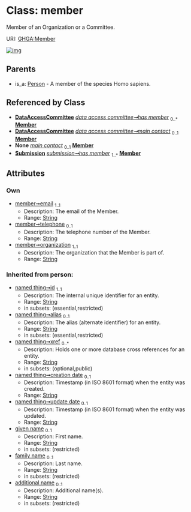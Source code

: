 
# Class: member


Member of an Organization or a Committee.

URI: [GHGA:Member](https://w3id.org/GHGA/Member)


[![img](https://yuml.me/diagram/nofunky;dir:TB/class/[Submission],[Person],[DataAccessCommittee]++-%20has%20member%200..*>[Member&#124;email:string;telephone:string%20%3F;organization:string;given_name(i):string%20%3F;family_name(i):string%20%3F;additional_name(i):string%20%3F;id(i):string;alias(i):string%20%3F;xref(i):string%20*;creation_date(i):string%20%3F;update_date(i):string%20%3F;schema_type(i):string%20%3F;schema_version(i):string%20%3F],[DataAccessCommittee]++-%20main%20contact%200..1>[Member],[DataAccessCommittee]-%20main%20contact(i)%200..1>[Member],[Submission]++-%20has%20member%201..*>[Member],[Person]^-[Member],[DataAccessCommittee])](https://yuml.me/diagram/nofunky;dir:TB/class/[Submission],[Person],[DataAccessCommittee]++-%20has%20member%200..*>[Member&#124;email:string;telephone:string%20%3F;organization:string;given_name(i):string%20%3F;family_name(i):string%20%3F;additional_name(i):string%20%3F;id(i):string;alias(i):string%20%3F;xref(i):string%20*;creation_date(i):string%20%3F;update_date(i):string%20%3F;schema_type(i):string%20%3F;schema_version(i):string%20%3F],[DataAccessCommittee]++-%20main%20contact%200..1>[Member],[DataAccessCommittee]-%20main%20contact(i)%200..1>[Member],[Submission]++-%20has%20member%201..*>[Member],[Person]^-[Member],[DataAccessCommittee])

## Parents

 *  is_a: [Person](Person.md) - A member of the species Homo sapiens.

## Referenced by Class

 *  **[DataAccessCommittee](DataAccessCommittee.md)** *[data access committee➞has member](data_access_committee_has_member.md)*  <sub>0..\*</sub>  **[Member](Member.md)**
 *  **[DataAccessCommittee](DataAccessCommittee.md)** *[data access committee➞main contact](data_access_committee_main_contact.md)*  <sub>0..1</sub>  **[Member](Member.md)**
 *  **None** *[main contact](main_contact.md)*  <sub>0..1</sub>  **[Member](Member.md)**
 *  **[Submission](Submission.md)** *[submission➞has member](submission_has_member.md)*  <sub>1..\*</sub>  **[Member](Member.md)**

## Attributes


### Own

 * [member➞email](member_email.md)  <sub>1..1</sub>
     * Description: The email of the Member.
     * Range: [String](types/String.md)
 * [member➞telephone](member_telephone.md)  <sub>0..1</sub>
     * Description: The telephone number of the Member.
     * Range: [String](types/String.md)
 * [member➞organization](member_organization.md)  <sub>1..1</sub>
     * Description: The organization that the Member is part of.
     * Range: [String](types/String.md)

### Inherited from person:

 * [named thing➞id](named_thing_id.md)  <sub>1..1</sub>
     * Description: The internal unique identifier for an entity.
     * Range: [String](types/String.md)
     * in subsets: (essential,restricted)
 * [named thing➞alias](named_thing_alias.md)  <sub>0..1</sub>
     * Description: The alias (alternate identifier) for an entity.
     * Range: [String](types/String.md)
     * in subsets: (essential,restricted)
 * [named thing➞xref](named_thing_xref.md)  <sub>0..\*</sub>
     * Description: Holds one or more database cross references for an entity.
     * Range: [String](types/String.md)
     * in subsets: (optional,public)
 * [named thing➞creation date](named_thing_creation_date.md)  <sub>0..1</sub>
     * Description: Timestamp (in ISO 8601 format) when the entity was created.
     * Range: [String](types/String.md)
 * [named thing➞update date](named_thing_update_date.md)  <sub>0..1</sub>
     * Description: Timestamp (in ISO 8601 format) when the entity was updated.
     * Range: [String](types/String.md)
 * [given name](given_name.md)  <sub>0..1</sub>
     * Description: First name.
     * Range: [String](types/String.md)
     * in subsets: (restricted)
 * [family name](family_name.md)  <sub>0..1</sub>
     * Description: Last name.
     * Range: [String](types/String.md)
     * in subsets: (restricted)
 * [additional name](additional_name.md)  <sub>0..1</sub>
     * Description: Additional name(s).
     * Range: [String](types/String.md)
     * in subsets: (restricted)
